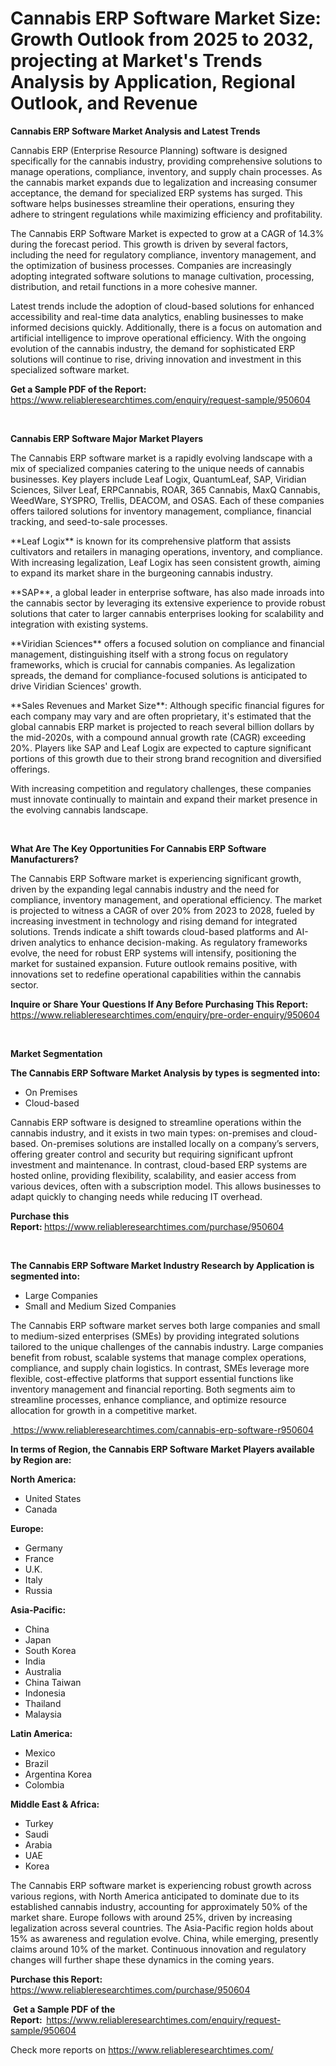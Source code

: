 <p><h1>Cannabis ERP Software Market Size: Growth Outlook from 2025 to 2032, projecting at Market's Trends Analysis by Application, Regional Outlook, and Revenue</h1></p><p><strong>Cannabis ERP Software Market Analysis and Latest Trends</strong></p>
<p><p>Cannabis ERP (Enterprise Resource Planning) software is designed specifically for the cannabis industry, providing comprehensive solutions to manage operations, compliance, inventory, and supply chain processes. As the cannabis market expands due to legalization and increasing consumer acceptance, the demand for specialized ERP systems has surged. This software helps businesses streamline their operations, ensuring they adhere to stringent regulations while maximizing efficiency and profitability.</p><p>The Cannabis ERP Software Market is expected to grow at a CAGR of 14.3% during the forecast period. This growth is driven by several factors, including the need for regulatory compliance, inventory management, and the optimization of business processes. Companies are increasingly adopting integrated software solutions to manage cultivation, processing, distribution, and retail functions in a more cohesive manner.</p><p>Latest trends include the adoption of cloud-based solutions for enhanced accessibility and real-time data analytics, enabling businesses to make informed decisions quickly. Additionally, there is a focus on automation and artificial intelligence to improve operational efficiency. With the ongoing evolution of the cannabis industry, the demand for sophisticated ERP solutions will continue to rise, driving innovation and investment in this specialized software market.</p></p>
<p><strong>Get a Sample PDF of the Report:&nbsp;</strong> <a href="https://www.reliableresearchtimes.com/enquiry/request-sample/950604?utm_campaign=2244&utm_medium=2&utm_source=Github&utm_content=ia&utm_term=06032025&utm_id=cannabis-erp-software">https://www.reliableresearchtimes.com/enquiry/request-sample/950604</a></p>
<p>&nbsp;</p>
<p><strong>Cannabis ERP Software Major Market Players</strong></p>
<p><p>The Cannabis ERP software market is a rapidly evolving landscape with a mix of specialized companies catering to the unique needs of cannabis businesses. Key players include Leaf Logix, QuantumLeaf, SAP, Viridian Sciences, Silver Leaf, ERPCannabis, ROAR, 365 Cannabis, MaxQ Cannabis, WeedWare, SYSPRO, Trellis, DEACOM, and OSAS. Each of these companies offers tailored solutions for inventory management, compliance, financial tracking, and seed-to-sale processes.</p><p>**Leaf Logix** is known for its comprehensive platform that assists cultivators and retailers in managing operations, inventory, and compliance. With increasing legalization, Leaf Logix has seen consistent growth, aiming to expand its market share in the burgeoning cannabis industry.</p><p>**SAP**, a global leader in enterprise software, has also made inroads into the cannabis sector by leveraging its extensive experience to provide robust solutions that cater to larger cannabis enterprises looking for scalability and integration with existing systems.</p><p>**Viridian Sciences** offers a focused solution on compliance and financial management, distinguishing itself with a strong focus on regulatory frameworks, which is crucial for cannabis companies. As legalization spreads, the demand for compliance-focused solutions is anticipated to drive Viridian Sciences' growth.</p><p>**Sales Revenues and Market Size**: Although specific financial figures for each company may vary and are often proprietary, it's estimated that the global cannabis ERP market is projected to reach several billion dollars by the mid-2020s, with a compound annual growth rate (CAGR) exceeding 20%. Players like SAP and Leaf Logix are expected to capture significant portions of this growth due to their strong brand recognition and diversified offerings.</p><p>With increasing competition and regulatory challenges, these companies must innovate continually to maintain and expand their market presence in the evolving cannabis landscape.</p></p>
<p>&nbsp;</p>
<p><strong>What Are The Key Opportunities For Cannabis ERP Software Manufacturers?</strong></p>
<p><p>The Cannabis ERP Software market is experiencing significant growth, driven by the expanding legal cannabis industry and the need for compliance, inventory management, and operational efficiency. The market is projected to witness a CAGR of over 20% from 2023 to 2028, fueled by increasing investment in technology and rising demand for integrated solutions. Trends indicate a shift towards cloud-based platforms and AI-driven analytics to enhance decision-making. As regulatory frameworks evolve, the need for robust ERP systems will intensify, positioning the market for sustained expansion. Future outlook remains positive, with innovations set to redefine operational capabilities within the cannabis sector.</p></p>
<p><strong>Inquire or Share Your Questions If Any Before Purchasing This Report:</strong> <a href="https://www.reliableresearchtimes.com/enquiry/pre-order-enquiry/950604?utm_campaign=2244&utm_medium=2&utm_source=Github&utm_content=ia&utm_term=06032025&utm_id=cannabis-erp-software">https://www.reliableresearchtimes.com/enquiry/pre-order-enquiry/950604</a></p>
<p>&nbsp;</p>
<p><strong>Market Segmentation</strong></p>
<p><strong>The Cannabis ERP Software Market Analysis by types is segmented into:</strong></p>
<p><ul><li>On Premises</li><li>Cloud-based</li></ul></p>
<p><p>Cannabis ERP software is designed to streamline operations within the cannabis industry, and it exists in two main types: on-premises and cloud-based. On-premises solutions are installed locally on a company’s servers, offering greater control and security but requiring significant upfront investment and maintenance. In contrast, cloud-based ERP systems are hosted online, providing flexibility, scalability, and easier access from various devices, often with a subscription model. This allows businesses to adapt quickly to changing needs while reducing IT overhead.</p></p>
<p><strong>Purchase this Report:&nbsp;</strong><a href="https://www.reliableresearchtimes.com/purchase/950604?utm_campaign=2244&utm_medium=2&utm_source=Github&utm_content=ia&utm_term=06032025&utm_id=cannabis-erp-software">https://www.reliableresearchtimes.com/purchase/950604</a></p>
<p>&nbsp;</p>
<p><strong>The Cannabis ERP Software Market Industry Research by Application is segmented into:</strong></p>
<p><ul><li>Large Companies</li><li>Small and Medium Sized Companies</li></ul></p>
<p><p>The Cannabis ERP software market serves both large companies and small to medium-sized enterprises (SMEs) by providing integrated solutions tailored to the unique challenges of the cannabis industry. Large companies benefit from robust, scalable systems that manage complex operations, compliance, and supply chain logistics. In contrast, SMEs leverage more flexible, cost-effective platforms that support essential functions like inventory management and financial reporting. Both segments aim to streamline processes, enhance compliance, and optimize resource allocation for growth in a competitive market.</p></p>
<p><a href="https://www.reliableresearchtimes.com/cannabis-erp-software-r950604?utm_campaign=2244&utm_medium=2&utm_source=Github&utm_content=ia&utm_term=06032025&utm_id=cannabis-erp-software">&nbsp;https://www.reliableresearchtimes.com/cannabis-erp-software-r950604</a></p>
<p><strong>In terms of Region, the Cannabis ERP Software Market Players available by Region are:</strong></p>
<p>
    <p> <strong> North America: </strong>
        <ul>
            <li>United States</li>
            <li>Canada</li>
        </ul>
        </p> 
    <p> <strong> Europe: </strong>
        <ul>
            <li>Germany</li>
            <li>France</li>
            <li>U.K.</li>
            <li>Italy</li>
            <li>Russia</li>
        </ul>
        </p> 
    <p> <strong> Asia-Pacific: </strong>
        <ul>
            <li>China</li>
            <li>Japan</li>
            <li>South Korea</li>
            <li>India</li>
            <li>Australia</li>
            <li>China Taiwan</li>
            <li>Indonesia</li>
            <li>Thailand</li>
            <li>Malaysia</li>
        </ul>
        </p> 
    <p> <strong> Latin America: </strong>
        <ul>
            <li>Mexico</li>
            <li>Brazil</li>
            <li>Argentina Korea</li>
            <li>Colombia</li>
        </ul>
        </p> 
    <p> <strong> Middle East & Africa: </strong>
        <ul>
            <li>Turkey</li>
            <li>Saudi</li>
            <li>Arabia</li>
            <li>UAE</li>
            <li>Korea</li>
        </ul>
    </p>
    </p>
<p><p>The Cannabis ERP software market is experiencing robust growth across various regions, with North America anticipated to dominate due to its established cannabis industry, accounting for approximately 50% of the market share. Europe follows with around 25%, driven by increasing legalization across several countries. The Asia-Pacific region holds about 15% as awareness and regulation evolve. China, while emerging, presently claims around 10% of the market. Continuous innovation and regulatory changes will further shape these dynamics in the coming years.</p></p>
<p><strong>Purchase this Report: </strong><a href="https://www.reliableresearchtimes.com/purchase/950604?utm_campaign=2244&utm_medium=2&utm_source=Github&utm_content=ia&utm_term=06032025&utm_id=cannabis-erp-software">https://www.reliableresearchtimes.com/purchase/950604</a></p>
<p>&nbsp;<strong>Get a Sample PDF of the Report:&nbsp;&nbsp;</strong><a href="https://www.reliableresearchtimes.com/enquiry/request-sample/950604?utm_campaign=2244&utm_medium=2&utm_source=Github&utm_content=ia&utm_term=06032025&utm_id=cannabis-erp-software">https://www.reliableresearchtimes.com/enquiry/request-sample/950604</a></p>
<p><strong></strong></p>
<p>Check more reports on <a href="https://www.reliableresearchtimes.com/?utm_campaign=2244&utm_medium=2&utm_source=Github&utm_content=ia&utm_term=06032025&utm_id=cannabis-erp-software">https://www.reliableresearchtimes.com/</a></p>